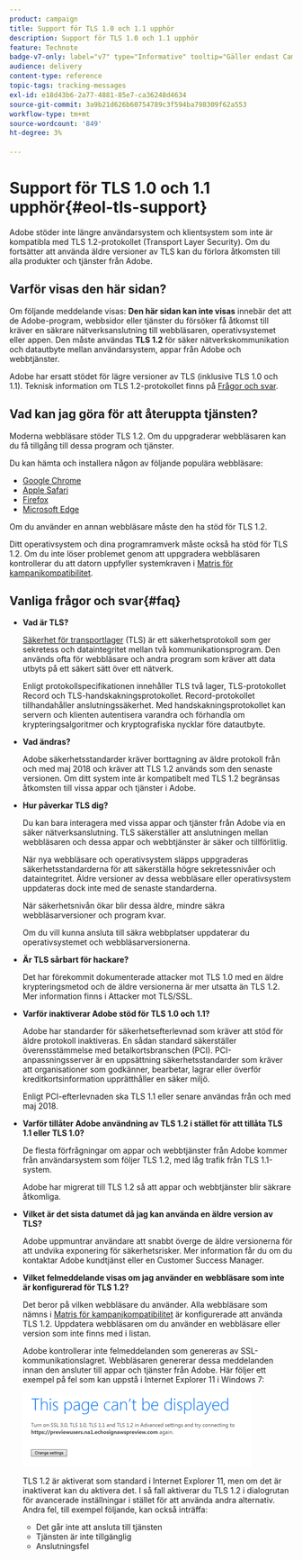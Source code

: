 ```yaml
---
product: campaign
title: Support för TLS 1.0 och 1.1 upphör
description: Support för TLS 1.0 och 1.1 upphör
feature: Technote
badge-v7-only: label="v7" type="Informative" tooltip="Gäller endast Campaign Classic v7"
audience: delivery
content-type: reference
topic-tags: tracking-messages
exl-id: e18d43b6-2a77-4881-85e7-ca36248d4634
source-git-commit: 3a9b21d626b60754789c3f594ba798309f62a553
workflow-type: tm+mt
source-wordcount: '849'
ht-degree: 3%

---
```


# Support för TLS 1.0 och 1.1 upphör{#eol-tls-support}



Adobe stöder inte längre användarsystem och klientsystem som inte är kompatibla med TLS 1.2-protokollet (Transport Layer Security). Om du fortsätter att använda äldre versioner av TLS kan du förlora åtkomsten till alla produkter och tjänster från Adobe.

## Varför visas den här sidan?

Om följande meddelande visas: **Den här sidan kan inte visas** innebär det att de Adobe-program, webbsidor eller tjänster du försöker få åtkomst till kräver en säkrare nätverksanslutning till webbläsaren, operativsystemet eller appen. Den måste användas **TLS 1.2** för säker nätverkskommunikation och datautbyte mellan användarsystem, appar från Adobe och webbtjänster.

Adobe har ersatt stödet för lägre versioner av TLS (inklusive TLS 1.0 och 1.1). Teknisk information om TLS 1.2-protokollet finns på [Frågor och svar](#faq).

## Vad kan jag göra för att återuppta tjänsten?

Moderna webbläsare stöder TLS 1.2. Om du uppgraderar webbläsaren kan du få tillgång till dessa program och tjänster.

Du kan hämta och installera någon av följande populära webbläsare:

* [Google Chrome](https://www.google.com/chrome/)
* [Apple Safari](https://www.apple.com/safari/)
* [Firefox](https://www.mozilla.org/en-US/firefox/new/)
* [Microsoft Edge](https://www.microsoft.com/en-us/edge)

Om du använder en annan webbläsare måste den ha stöd för TLS 1.2.

Ditt operativsystem och dina programramverk måste också ha stöd för TLS 1.2. Om du inte löser problemet genom att uppgradera webbläsaren kontrollerar du att datorn uppfyller systemkraven i [Matris för kampanjkompatibilitet](../../rn/using/compatibility-matrix.md).

## Vanliga frågor och svar{#faq}

* **Vad är TLS?**

  [Säkerhet för transportlager](https://en.wikipedia.org/wiki/Transport_Layer_Security) (TLS) är ett säkerhetsprotokoll som ger sekretess och dataintegritet mellan två kommunikationsprogram. Den används ofta för webbläsare och andra program som kräver att data utbyts på ett säkert sätt över ett nätverk.

  Enligt protokollspecifikationen innehåller TLS två lager, TLS-protokollet Record och TLS-handskakningsprotokollet. Record-protokollet tillhandahåller anslutningssäkerhet. Med handskakningsprotokollet kan servern och klienten autentisera varandra och förhandla om krypteringsalgoritmer och kryptografiska nycklar före datautbyte.

* **Vad ändras?**

  Adobe säkerhetsstandarder kräver borttagning av äldre protokoll från och med maj 2018 och kräver att TLS 1.2 används som den senaste versionen. Om ditt system inte är kompatibelt med TLS 1.2 begränsas åtkomsten till vissa appar och tjänster i Adobe.

* **Hur påverkar TLS dig?**

  Du kan bara interagera med vissa appar och tjänster från Adobe via en säker nätverksanslutning. TLS säkerställer att anslutningen mellan webbläsaren och dessa appar och webbtjänster är säker och tillförlitlig.

  När nya webbläsare och operativsystem släpps uppgraderas säkerhetsstandarderna för att säkerställa högre sekretessnivåer och dataintegritet. Äldre versioner av dessa webbläsare eller operativsystem uppdateras dock inte med de senaste standarderna.

  När säkerhetsnivån ökar blir dessa äldre, mindre säkra webbläsarversioner och program kvar.

  Om du vill kunna ansluta till säkra webbplatser uppdaterar du operativsystemet och webbläsarversionerna.

* **Är TLS sårbart för hackare?**

  Det har förekommit dokumenterade attacker mot TLS 1.0 med en äldre krypteringsmetod och de äldre versionerna är mer utsatta än TLS 1.2. Mer information finns i Attacker mot TLS/SSL.

* **Varför inaktiverar Adobe stöd för TLS 1.0 och 1.1?**

  Adobe har standarder för säkerhetsefterlevnad som kräver att stöd för äldre protokoll inaktiveras. En sådan standard säkerställer överensstämmelse med betalkortsbranschen (PCI). PCI-anpassningsserver är en uppsättning säkerhetsstandarder som kräver att organisationer som godkänner, bearbetar, lagrar eller överför kreditkortsinformation upprätthåller en säker miljö.

  Enligt PCI-efterlevnaden ska TLS 1.1 eller senare användas från och med maj 2018.

* **Varför tillåter Adobe användning av TLS 1.2 i stället för att tillåta TLS 1.1 eller TLS 1.0?**

  De flesta förfrågningar om appar och webbtjänster från Adobe kommer från användarsystem som följer TLS 1.2, med låg trafik från TLS 1.1-system.

  Adobe har migrerat till TLS 1.2 så att appar och webbtjänster blir säkrare åtkomliga.

* **Vilket är det sista datumet då jag kan använda en äldre version av TLS?**

  Adobe uppmuntrar användare att snabbt överge de äldre versionerna för att undvika exponering för säkerhetsrisker. Mer information får du om du kontaktar Adobe kundtjänst eller en Customer Success Manager.

* **Vilket felmeddelande visas om jag använder en webbläsare som inte är konfigurerad för TLS 1.2?**

  Det beror på vilken webbläsare du använder. Alla webbläsare som nämns i [Matris för kampanjkompatibilitet](../../rn/using/compatibility-matrix.md) är konfigurerade att använda TLS 1.2. Uppdatera webbläsaren om du använder en webbläsare eller version som inte finns med i listan.

  Adobe kontrollerar inte felmeddelanden som genereras av SSL-kommunikationslagret. Webbläsaren genererar dessa meddelanden innan den ansluter till appar och tjänster från Adobe. Här följer ett exempel på fel som kan uppstå i Internet Explorer 11 i Windows 7:

  ![](assets/do-not-translate/page-not-displayed.png)

  TLS 1.2 är aktiverat som standard i Internet Explorer 11, men om det är inaktiverat kan du aktivera det. I så fall aktiverar du TLS 1.2 i dialogrutan för avancerade inställningar i stället för att använda andra alternativ. Andra fel, till exempel följande, kan också inträffa:

   * Det går inte att ansluta till tjänsten
   * Tjänsten är inte tillgänglig
   * Anslutningsfel
